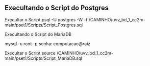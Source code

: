 ## Execultando o Script do Postgres

Execultar o Script
psql -U postgres  -W -f /CAMINHO/uvv_bd_1_cc2m-main/pset1/Scripts/Script_Postgres.sql

Execultando o Script do MariaDB

mysql -u root -p
senha: computacao@raiz

Execultar o Script
source /CAMINHO/uvv_bd_1_cc2m-main/pset1/Scripts/Script_MariaDB.sql
